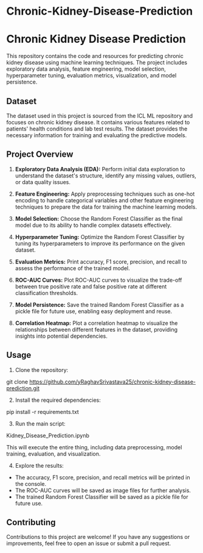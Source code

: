 # Chronic-Kidney-Disease-Prediction

# Chronic Kidney Disease Prediction

This repository contains the code and resources for predicting chronic kidney disease using machine learning techniques. The project includes exploratory data analysis, feature engineering, model selection, hyperparameter tuning, evaluation metrics, visualization, and model persistence.

## Dataset

The dataset used in this project is sourced from the ICL ML repository and focuses on chronic kidney disease. It contains various features related to patients' health conditions and lab test results. The dataset provides the necessary information for training and evaluating the predictive models.

## Project Overview

1. **Exploratory Data Analysis (EDA):** Perform initial data exploration to understand the dataset's structure, identify any missing values, outliers, or data quality issues.

2. **Feature Engineering:** Apply preprocessing techniques such as one-hot encoding to handle categorical variables and other feature engineering techniques to prepare the data for training the machine learning models.

3. **Model Selection:** Choose the Random Forest Classifier as the final model due to its ability to handle complex datasets effectively.

4. **Hyperparameter Tuning:** Optimize the Random Forest Classifier by tuning its hyperparameters to improve its performance on the given dataset.

5. **Evaluation Metrics:** Print accuracy, F1 score, precision, and recall to assess the performance of the trained model.

6. **ROC-AUC Curves:** Plot ROC-AUC curves to visualize the trade-off between true positive rate and false positive rate at different classification thresholds.

7. **Model Persistence:** Save the trained Random Forest Classifier as a pickle file for future use, enabling easy deployment and reuse.

8. **Correlation Heatmap:** Plot a correlation heatmap to visualize the relationships between different features in the dataset, providing insights into potential dependencies.

## Usage

1. Clone the repository:

git clone https://github.com/yRaghavSrivastava25/chronic-kidney-disease-prediction.git


2. Install the required dependencies:

pip install -r requirements.txt


3. Run the main script:

Kidney_Disease_Prediction.ipynb

This will execute the entire thing, including data preprocessing, model training, evaluation, and visualization.

4. Explore the results:

- The accuracy, F1 score, precision, and recall metrics will be printed in the console.
- The ROC-AUC curves will be saved as image files for further analysis.
- The trained Random Forest Classifier will be saved as a pickle file for future use.

## Contributing

Contributions to this project are welcome! If you have any suggestions or improvements, feel free to open an issue or submit a pull request.


